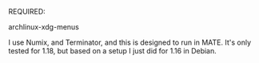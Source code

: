REQUIRED:

archlinux-xdg-menus

I use Numix, and Terminator, and this is designed to run in MATE.  It's only tested for 1.18, but based on a setup I just did for 1.16 in Debian.
